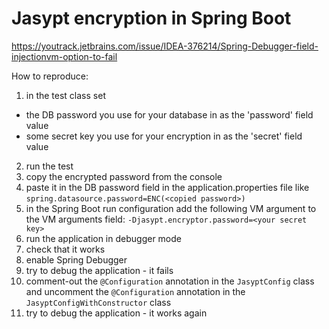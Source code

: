 # Jasypt encryption in Spring Boot

https://youtrack.jetbrains.com/issue/IDEA-376214/Spring-Debugger-field-injectionvm-option-to-fail

How to reproduce:
1. in the test class set
  - the DB password you use for your database in as the 'password' field value
  - some secret key you use for your encryption in as the 'secret' field value
2. run the test
3. copy the encrypted password from the console
4. paste it in the DB password field in the application.properties file like
``spring.datasource.password=ENC(<copied password>)``
5. in the Spring Boot run configuration add the following VM argument to the VM arguments field:
``-Djasypt.encryptor.password=<your secret key>``
5. run the application in debugger mode
6. check that it works
7. enable Spring Debugger
8. try to debug the application - it fails
9. comment-out the `@Configuration` annotation in the `JasyptConfig` class and 
uncomment the `@Configuration` annotation in the `JasyptConfigWithConstructor` class
10. try to debug the application - it works again


